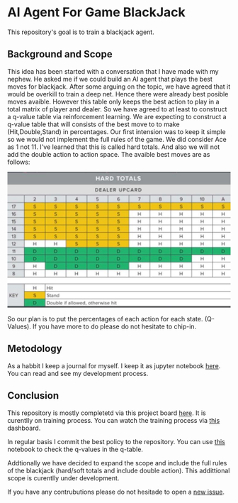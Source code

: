 # AI Agent For Game BlackJack

This repository's goal is to train a blackjack agent. 

## Background and Scope

This idea has been started with a conversation that I have made with my nephew. He asked me if we could build an AI agent that plays the best moves for blackjack. After some arguing on the topic, we have agreed that it would be overkill to train a deep net. Hence there were already best posible moves avaible. However this table only keeps the best action to play in a total matrix of player and dealer. So we have agreed to at least to construct a q-value table via reinforcement learning. We are expecting to construct a q-value table that will consists of the best move to to make (Hit,Double,Stand) in percentages. Our first intension was to keep it simple so we would not implement the full rules of the game. We did consider Ace as 1 not 11. I've learned that this is called hard totals. And also we will not add the double action to action space. The avaible best moves are as follows:

![Best Action Table](best_moves_in_hard_totals.jpeg)

So our plan is to put the percentages of each action for each state. (Q-Values). If you have more to do please do not hesitate to chip-in.

## Metodology

As a habbit I keep a journal for myself. I keep it as jupyter notebook [here](experiment.ipynb). You can read and see my development process.

## Conclusion

This repository is mostly completetd via this project board [here](https://github.com/hakanonal/blackjack/projects/1). It is curentlly on training process. You can watch the training process via [this](https://app.wandb.ai/hakanonal/blackjack) dashboard. 

In regular basis I commit the best policy to the repository. You can use [this](https://github.com/hakanonal/blackjack/blob/master/qtable.ipynb) notebook to check the q-values in the q-table.

Addtionally we have decided to expand the scope and include the full rules of the blackjack (hard/soft totals and include double action). This addittional scope is curentlly under development.

If you have any contrubutions please do not hesitade to open a [new issue](https://github.com/hakanonal/blackjack/issues/new).